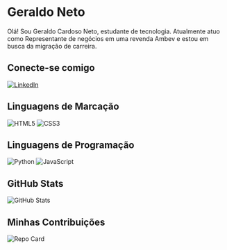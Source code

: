 # Geraldo Neto

Olá! Sou Geraldo Cardoso Neto, estudante de tecnologia. Atualmente atuo como Representante de negócios em uma revenda Ambev e estou em busca da migração de carreira.

## Conecte-se comigo

[![LinkedIn](https://img.shields.io/badge/LinkedIn-000?style=for-the-badge&logo=linkedin&logoColor=0E76A8)](https://www.linkedin.com/in/geraldo-cardoso-neto-6205a0190/)

## Linguagens de Marcação

![HTML5](https://img.shields.io/badge/HTML5-000?style=for-the-badge&logo=html5)
![CSS3](https://img.shields.io/badge/CSS3-000?style=for-the-badge&logo=css3&logoColor=264CE4)

## Linguagens de Programação

![Python](https://img.shields.io/badge/Python-000?style=for-the-badge&logo=python)
![JavaScript](https://img.shields.io/badge/JavaScript-000?style=for-the-badge&logo=javascript)

## GitHub Stats

![GitHub Stats](https://github-readme-stats.vercel.app/api?username=Geraldo6139&theme=bear&show_icons=true)

## Minhas Contribuições

![Repo Card](https://github-readme-stats.vercel.app/api/pin/?username=Geraldo6139&repo=dio-lab-open-source&cache_seconds=86400&theme=bear)

